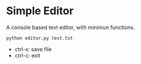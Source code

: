 # Simple Editor

A console based text editor, with minimun functions.

```
python editor.py test.txt
```

- ctrl-x: save file
- ctrl-c: exit
